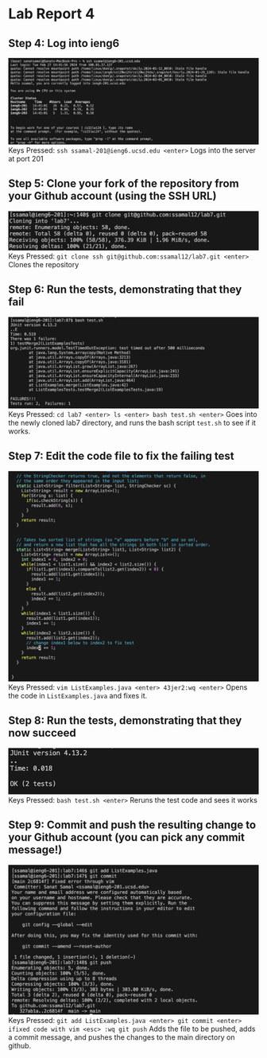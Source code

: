 # Lab Report 4

## Step 4: Log into ieng6
![Image](Lab7_Step4.png)
Keys Pressed: `ssh ssamal-201@ieng6.ucsd.edu <enter>`
Logs into the server at port 201

## Step 5: Clone your fork of the repository from your Github account (using the SSH URL)
![Image](Lab7_Step5.png)
Keys Pressed: `git clone ssh git@github.com:ssamal12/lab7.git <enter>`
Clones the repository

## Step 6: Run the tests, demonstrating that they fail
![Image](Lab7_Step6.png)
Keys Pressed: `cd lab7 <enter> ls <enter> bash test.sh <enter>`
Goes into the newly cloned lab7 directory, and runs the bash script `test.sh` to see if it works. 

## Step 7: Edit the code file to fix the failing test
![Image](Lab7_step7.png)
Keys Pressed: `vim ListExamples.java <enter> 43jer2:wq <enter>`
Opens the code in `ListExamples.java` and fixes it. 

## Step 8: Run the tests, demonstrating that they now succeed
![Image](Lab7_Step8.png)
Keys Pressed: `bash test.sh <enter>`
Reruns the test code and sees it works

## Step 9: Commit and push the resulting change to your Github account (you can pick any commit message!)
![Image](Lab7_Step9.png)
Keys Pressed: `git add ListExamples.java <enter> git commit <enter> ifixed code with vim <esc> :wq git push`
Adds the file to be pushed, adds a commit message, and pushes the changes to the main directory on github. 
